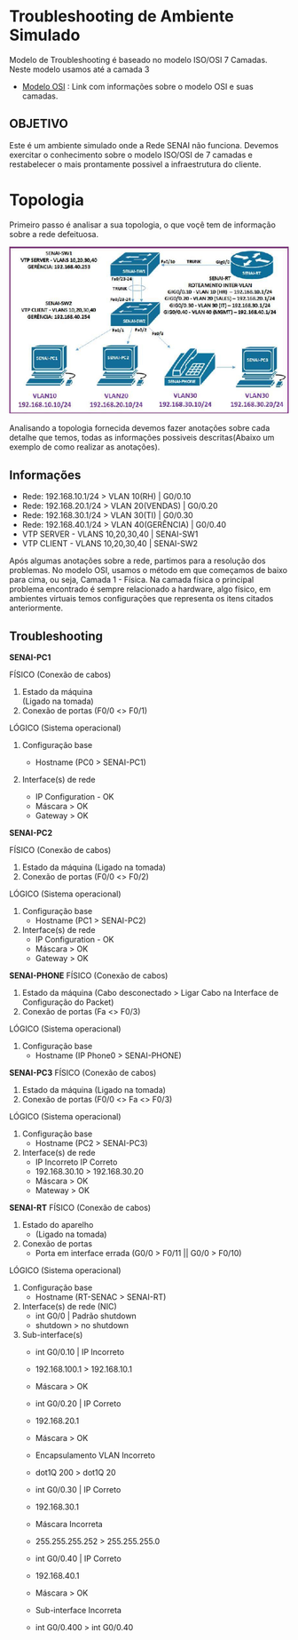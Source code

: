 # Troubleshooting de Ambiente Simulado

Modelo de Troubleshooting é baseado no modelo ISO/OSI 7 Camadas. Neste modelo usamos até a camada 3

- [Modelo OSI](https://pt.wikipedia.org/wiki/Modelo_OSI) : Link com informações sobre o modelo OSI e suas camadas.

## **OBJETIVO**

Este é um ambiente simulado onde a Rede SENAI não funciona. Devemos exercitar o conhecimento sobre o modelo ISO/OSI de 7 camadas e restabelecer o mais prontamente possivel a infraestrutura do cliente.

# Topologia

Primeiro passo é analisar a sua topologia, o que voçê tem de informação sobre a rede defeituosa.

![fluxograma](Photo-cenário.png)

Analisando a topologia fornecida devemos fazer anotações sobre cada detalhe que temos, todas as informações possiveis descritas(Abaixo um exemplo de como realizar as anotações).

## Informações

- Rede: 192.168.10.1/24 > VLAN 10(RH) | G0/0.10
- Rede: 192.168.20.1/24 > VLAN 20(VENDAS) | G0/0.20
- Rede: 192.168.30.1/24 > VLAN 30(TI) | G0/0.30
- Rede: 192.168.40.1/24 > VLAN 40(GERÊNCIA) | G0/0.40
- VTP SERVER - VLANS 10,20,30,40 | SENAI-SW1
- VTP CLIENT - VLANS 10,20,30,40 | SENAI-SW2

Após algumas anotações sobre a rede, partimos para a resolução dos problemas. No modelo OSI, usamos o método em que começamos de baixo para cima, ou seja, Camada 1 - Física. Na camada física o principal problema encontrado é sempre relacionado a hardware, algo físico, em ambientes virtuais temos configurações que representa os itens citados anteriormente.

## Troubleshooting

**SENAI-PC1**

FÍSICO (Conexão de cabos)
1. Estado da máquina  
	(Ligado na tomada)
2. Conexão de portas
		(F0/0 <> F0/1) 

LÓGICO (Sistema operacional)
1. Configuração base
	* Hostname
		(PC0 > SENAI-PC1)

2. Interface(s) de rede
	* IP Configuration - OK
	* Máscara > OK
	* Gateway > OK

**SENAI-PC2**

FÍSICO (Conexão de cabos)
1. Estado da máquina 
	 (Ligado na tomada)
2. Conexão de portas
		(F0/0 <> F0/2) 

LÓGICO (Sistema operacional)
1. Configuração base
	* Hostname
			(PC1 > SENAI-PC2)
2. Interface(s) de rede
	* IP Configuration - OK
	* Máscara > OK
	* Gateway > OK

**SENAI-PHONE**
FÍSICO (Conexão de cabos)
1. Estado da máquina
		(Cabo desconectado > Ligar Cabo na Interface de Configuração do Packet)
2. Conexão de portas
		(Fa <> F0/3)

LÓGICO (Sistema operacional)
1. Configuração base
	* Hostname
			(IP Phone0 > SENAI-PHONE)
		
**SENAI-PC3**
FÍSICO (Conexão de cabos)
1. Estado da máquina
		(Ligado na tomada)
2. Conexão de portas
		(F0/0 <> Fa <> F0/3)

LÓGICO (Sistema operacional)
1. Configuração base
	* Hostname
			(PC2 > SENAI-PC3)
2. Interface(s) de rede
	* IP Incorreto 	IP Correto
	* 192.168.30.10 > 192.168.30.20 
	* Máscara > OK
	* Mateway > OK

**SENAI-RT**
FÍSICO (Conexão de cabos)
1. Estado do aparelho
	* (Ligado na tomada)
2. Conexão de portas
	* Porta em interface errada
		(G0/0 > F0/11 || G0/0 > F0/10)

LÓGICO (Sistema operacional)
1. Configuração base
	* Hostname
			(RT-SENAC > SENAI-RT)
2. Interface(s) de rede (NIC)
	* int G0/0 | Padrão shutdown
	* shutdown > no shutdown
3. Sub-interface(s)
	* int G0/0.10 | IP Incorreto
	* 192.168.100.1 > 192.168.10.1
	* Máscara > OK

	* int G0/0.20 | IP Correto
	* 192.168.20.1
	* Máscara > OK
	* Encapsulamento VLAN Incorreto
	* dot1Q 200 > dot1Q 20
			
	* int G0/0.30 | IP Correto
	* 192.168.30.1 
	* Máscara Incorreta 
	* 255.255.255.252 > 255.255.255.0
			
	* int G0/0.40 | IP Correto
	* 192.168.40.1 
	* Máscara > OK
	* Sub-interface Incorreta 
	* int G0/0.400 > int G0/0.40
